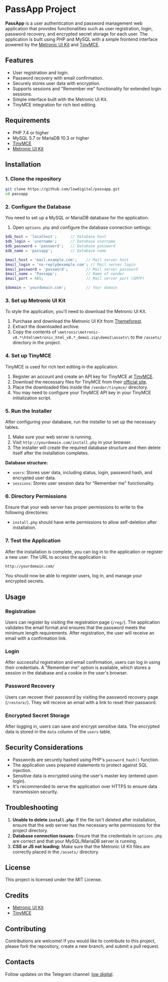 
# PassApp Project

**PassApp** is a user authentication and password management web application that provides functionalities such as user registration, login, password recovery, and encrypted secret storage for each user. The application is built using PHP and MySQL with a simple frontend interface powered by the [Metronic UI Kit](https://themeforest.net/item/metronic-responsive-admin-dashboard-template/4021469) and [TinyMCE](https://www.tiny.cloud/).

## Features

- User registration and login.
- Password recovery with email confirmation.
- Securely stores user data with encryption.
- Supports sessions and "Remember me" functionality for extended login sessions.
- Simple interface built with the Metronic UI Kit.
- TinyMCE integration for rich text editing.

## Requirements

- PHP 7.4 or higher
- MySQL 5.7 or MariaDB 10.3 or higher
- [TinyMCE](https://www.tiny.cloud/)
- [Metronic UI Kit](https://themeforest.net/item/metronic-responsive-admin-dashboard-template/4021469)

## Installation

### 1. Clone the repository

```bash
git clone https://github.com/lowdigital/passapp.git
cd passapp
```

### 2. Configure the Database

You need to set up a MySQL or MariaDB database for the application.

1. Open `options.php` and configure the database connection settings:

```php
$db_host = 'localhost';      // Database host
$db_login = 'username';      // Database username
$db_password = 'password';   // Database password
$db_name = 'passapp';        // Database name

$mail_host = 'mail.example.com';    // Mail server host
$mail_login = 'no-reply@example.com'; // Mail server login
$mail_password = 'password';        // Mail server password
$mail_name = 'Passapp';             // Name of sender
$mail_port = 465;                   // Mail server port (SMTP)

$domain = 'yourdomain.com';         // Your domain
```

### 3. Set up Metronic UI Kit

To style the application, you'll need to download the Metronic UI Kit.

1. Purchase and download the Metronic UI Kit from [Themeforest](https://themeforest.net/item/metronic-responsive-admin-dashboard-template/4021469).
2. Extract the downloaded archive.
3. Copy the contents of `\metronic\metronic-v8.*\html\metronic_html_v8.*_demo1.zip\demo1\assets\` to the `/assets/` directory in the project.

### 4. Set up TinyMCE

TinyMCE is used for rich text editing in the application.

1. Register an account and create an API key for TinyMCE at [TinyMCE](https://www.tiny.cloud/).
2. Download the necessary files for TinyMCE from their [official site](https://www.tiny.cloud/).
3. Place the downloaded files inside the `/vendor/tinymce/` directory.
4. You may need to configure your TinyMCE API key in your TinyMCE initialization script.

### 5. Run the Installer

After configuring your database, run the installer to set up the necessary tables.

1. Make sure your web server is running.
2. Visit `http://yourdomain.com/install.php` in your browser.
3. The installer will create the required database structure and then delete itself after the installation completes.

**Database structure:**

- `users`: Stores user data, including status, login, password hash, and encrypted user data.
- `sessions`: Stores user session data for "Remember me" functionality.

### 6. Directory Permissions

Ensure that your web server has proper permissions to write to the following directories:

- `install.php` should have write permissions to allow self-deletion after installation.

### 7. Test the Application

After the installation is complete, you can log in to the application or register a new user. The URL to access the application is:

```bash
http://yourdomain.com/
```

You should now be able to register users, log in, and manage your encrypted secrets.

## Usage

### Registration

Users can register by visiting the registration page (`/reg/`). The application validates the email format and ensures that the password meets the minimum length requirements. After registration, the user will receive an email with a confirmation link.

### Login

After successful registration and email confirmation, users can log in using their credentials. A "Remember me" option is available, which stores a session in the database and a cookie in the user's browser.

### Password Recovery

Users can recover their password by visiting the password recovery page (`/restore/`). They will receive an email with a link to reset their password.

### Encrypted Secret Storage

After logging in, users can save and encrypt sensitive data. The encrypted data is stored in the `data` column of the `users` table.

## Security Considerations

- Passwords are securely hashed using PHP's `password_hash()` function.
- The application uses prepared statements to protect against SQL injection.
- Sensitive data is encrypted using the user's master key (entered upon login).
- It's recommended to serve the application over HTTPS to ensure data transmission security.

## Troubleshooting

1. **Unable to delete `install.php`:** If the file isn't deleted after installation, ensure that the web server has the necessary write permissions for the project directory.
2. **Database connection issues:** Ensure that the credentials in `options.php` are correct and that your MySQL/MariaDB server is running.
3. **CSS or JS not loading:** Make sure that the Metronic UI Kit files are correctly placed in the `/assets/` directory.

## License

This project is licensed under the MIT License.

## Credits

- [Metronic UI Kit](https://themeforest.net/item/metronic-responsive-admin-dashboard-template/4021469)
- [TinyMCE](https://www.tiny.cloud/)

## Contributing

Contributions are welcome! If you would like to contribute to this project, please fork the repository, create a new branch, and submit a pull request.

## Contacts

Follow updates on the Telegram channel: [low digital](https://t.me/low_digital).